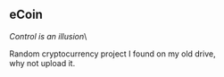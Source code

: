## eCoin

*Control is an illusion*\

Random cryptocurrency project I found on my old drive,\
why not upload it.